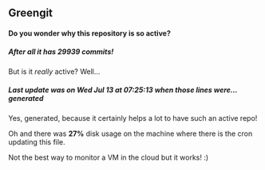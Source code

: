 ## Greengit

#### Do you wonder why this repository is so active?

##### After all it has 29939 commits!

But is it *really* active? Well...

##### Last update was on Wed Jul 13 at 07:25:13 when those lines were... generated

Yes, generated, because it certainly helps a lot to have such an active repo!

Oh and there was **27%** disk usage on the machine
where there is the cron updating this file.

Not the best way to monitor a VM in the cloud but it works! :)
